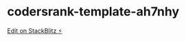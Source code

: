 # codersrank-template-ah7nhy

[Edit on StackBlitz ⚡️](https://stackblitz.com/edit/codersrank-template-ah7nhy)
